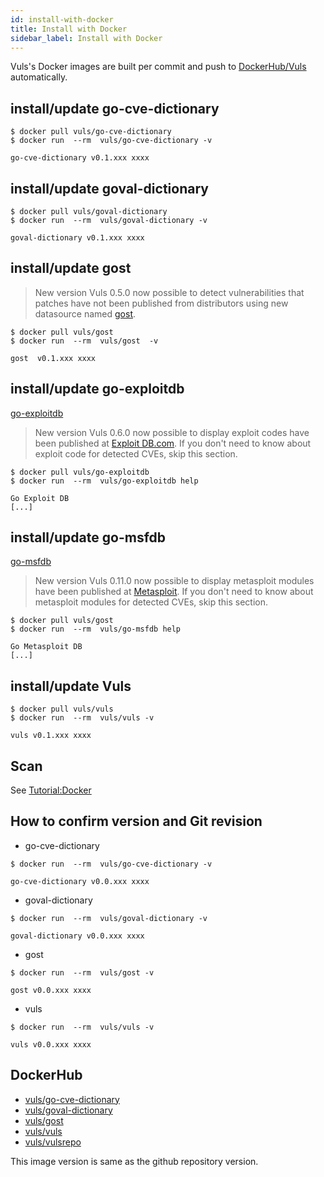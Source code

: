 ```yaml
---
id: install-with-docker
title: Install with Docker
sidebar_label: Install with Docker
---
```


Vuls's Docker images are built per commit and push to [DockerHub/Vuls](https://hub.docker.com/u/vuls/) automatically.

## install/update go-cve-dictionary

```console
$ docker pull vuls/go-cve-dictionary
$ docker run  --rm  vuls/go-cve-dictionary -v

go-cve-dictionary v0.1.xxx xxxx
```
## install/update goval-dictionary

```console
$ docker pull vuls/goval-dictionary
$ docker run  --rm  vuls/goval-dictionary -v

goval-dictionary v0.1.xxx xxxx
```

## install/update gost

> New version Vuls 0.5.0 now possible to detect vulnerabilities that patches have not been published from distributors using new datasource named [gost](https://github.com/knqyf263/gost).

```console
$ docker pull vuls/gost
$ docker run  --rm  vuls/gost  -v

gost  v0.1.xxx xxxx
```

## install/update go-exploitdb

[go-exploitdb](https://github.com/mozqnet/go-exploitdb)
> New version Vuls 0.6.0 now possible to display exploit codes have been published at [Exploit DB.com](https://www.exploit-db.com/). If you don't need to know about exploit code for detected CVEs, skip this section.

```console
$ docker pull vuls/go-exploitdb
$ docker run  --rm  vuls/go-exploitdb help

Go Exploit DB
[...]
```

## install/update go-msfdb

[go-msfdb](https://github.com/takuzoo3868/go-msfdb)
> New version Vuls 0.11.0 now possible to display metasploit modules have been published at [Metasploit](https://github.com/rapid7/metasploit-framework). If you don't need to know about metasploit modules for detected CVEs, skip this section.

```console
$ docker pull vuls/gost
$ docker run  --rm  vuls/go-msfdb help

Go Metasploit DB
[...]
```

## install/update Vuls

```console
$ docker pull vuls/vuls
$ docker run  --rm  vuls/vuls -v

vuls v0.1.xxx xxxx
```

## Scan

See [Tutorial:Docker](tutorial-docker.md)

## How to confirm version and Git revision

- go-cve-dictionary

```console
$ docker run  --rm  vuls/go-cve-dictionary -v

go-cve-dictionary v0.0.xxx xxxx
```

- goval-dictionary

```console
$ docker run  --rm  vuls/goval-dictionary -v

goval-dictionary v0.0.xxx xxxx
```

- gost

```console
$ docker run  --rm  vuls/gost -v

gost v0.0.xxx xxxx
```

- vuls

```console
$ docker run  --rm  vuls/vuls -v

vuls v0.0.xxx xxxx
```

## DockerHub

- [vuls/go-cve-dictionary](https://hub.docker.com/r/vuls/go-cve-dictionary/)
- [vuls/goval-dictionary](https://hub.docker.com/r/vuls/goval-dictionary/)
- [vuls/gost](https://hub.docker.com/r/vuls/gost/)
- [vuls/vuls](https://hub.docker.com/r/vuls/vuls/)
- [vuls/vulsrepo](https://hub.docker.com/r/vuls/vulsrepo/) 

This image version is same as the github repository version.
